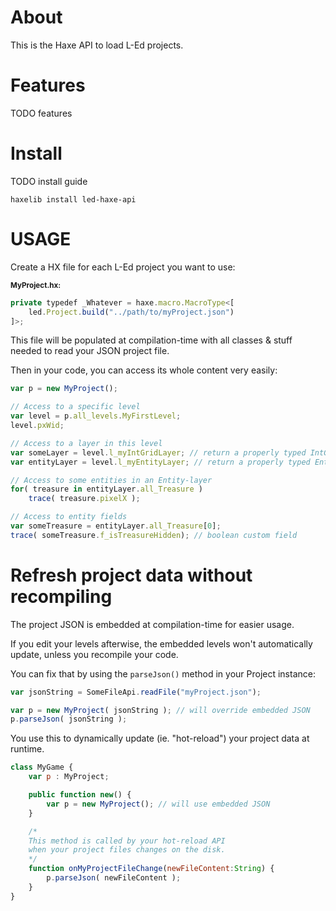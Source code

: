 # About

This is the Haxe API to load L-Ed projects.

# Features

TODO features

# Install

TODO install guide
```
haxelib install led-haxe-api
```


# USAGE

Create a HX file for each L-Ed project you want to use:

<sub>**MyProject.hx:**</sub>
```js
private typedef _Whatever = haxe.macro.MacroType<[
	led.Project.build("../path/to/myProject.json")
]>;
```

This file will be populated at compilation-time with all classes & stuff needed to read your JSON project file.

Then in your code, you can access its whole content very easily:

```js
var p = new MyProject();
```

```js
// Access to a specific level
var level = p.all_levels.MyFirstLevel;
level.pxWid;

// Access to a layer in this level
var someLayer = level.l_myIntGridLayer; // return a properly typed IntGrid layer
var entityLayer = level.l_myEntityLayer; // return a properly typed Entity layer

// Access to some entities in an Entity-layer
for( treasure in entityLayer.all_Treasure )
	trace( treasure.pixelX );

// Access to entity fields
var someTreasure = entityLayer.all_Treasure[0];
trace( someTreasure.f_isTreasureHidden); // boolean custom field
```

# Refresh project data without recompiling

The project JSON is embedded at compilation-time for easier usage.

If you edit your levels afterwise, the embedded levels won't automatically update, unless you recompile your code.

You can fix that by using the `parseJson()` method in your Project instance:

```js
var jsonString = SomeFileApi.readFile("myProject.json");

var p = new MyProject( jsonString ); // will override embedded JSON
p.parseJson( jsonString );
```

You use this to dynamically update (ie. "hot-reload") your project data at runtime.

```js
class MyGame {
	var p : MyProject;

	public function new() {
		var p = new MyProject(); // will use embedded JSON
	}

	/*
	This method is called by your hot-reload API
	when your project files changes on the disk.
	*/
	function onMyProjectFileChange(newFileContent:String) {
		p.parseJson( newFileContent );
	}
}
```
